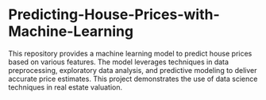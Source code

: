 # Predicting-House-Prices-with-Machine-Learning
This repository provides a machine learning model to predict house prices based on various features. The model leverages techniques in data preprocessing, exploratory data analysis, and predictive modeling to deliver accurate price estimates. This project demonstrates the use of data science techniques in real estate valuation.
